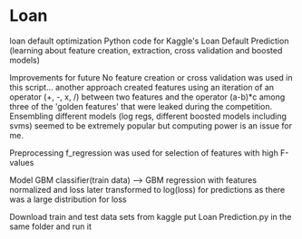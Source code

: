 Loan
====

loan default optimization
Python code for Kaggle's Loan Default Prediction (learning about feature creation, extraction, cross validation and boosted models)

Improvements for future
No feature creation or cross validation was used in this script... another approach created features using an iteration of an operator (+, -, x, /) between two features and the operator (a-b)*c among three of the 'golden features' that were leaked during the competition.  Ensembling different models (log regs, different boosted models including svms) seemed to be extremely popular but computing power is an issue for me.

Preprocessing
f_regression was used for selection of features with high F-values  


Model 
GBM classifier(train data) --> GBM regression with features normalized and loss later transformed to log(loss) for predictions as there was a large distribution for loss

Download train and test data sets from kaggle put Loan Prediction.py in the same folder and run it




